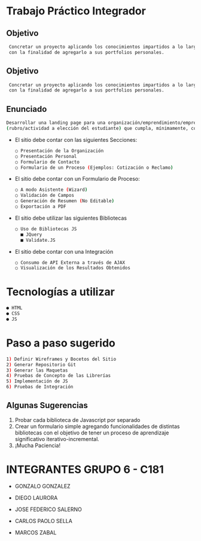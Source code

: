 # Trabajo Práctico Integrador

## Objetivo

  ```bash
   Concretar un proyecto aplicando los conocimientos impartidos a lo largo del curso, 
   con la finalidad de agregarlo a sus portfolios personales.
  ```

## Objetivo

  ```bash
   Concretar un proyecto aplicando los conocimientos impartidos a lo largo del curso, 
   con la finalidad de agregarlo a sus portfolios personales.
  ```

## Enunciado
  ```bash
Desarrollar una landing page para una organización/emprendimiento/empresa
(rubro/actividad a elección del estudiante) que cumpla, mínimamente, con los siguientes requisitos:
  ```
- El sitio debe contar con las siguientes Secciones:

  ```bash
  ○ Presentación de la Organización
  ○ Presentación Personal
  ○ Formulario de Contacto
  ○ Formulario de un Proceso (Ejemplos: Cotización o Reclamo)
  ```

- El sitio debe contar con un Formulario de Proceso:

  ```bash
  ○ A modo Asistente (Wizard)
  ○ Validación de Campos
  ○ Generación de Resumen (No Editable)
  ○ Exportación a PDF
  ```

- El sitio debe utilizar las siguientes Bibliotecas

  ```bash
  ○ Uso de Bibliotecas JS
    ■ JQuery
    ■ Validate.JS
  ```

- El sitio debe contar con una Integración

  ```bash
  ○ Consumo de API Externa a través de AJAX
  ○ Visualización de los Resultados Obtenidos
  ```


# Tecnologías a utilizar


  ```bash
  ● HTML
  ● CSS
  ● JS
  ```

# Paso a paso sugerido

  ```bash
  1) Definir Wireframes y Bocetos del Sitio
  2) Generar Repositorio Git
  3) Generar las Maquetas
  4) Pruebas de Concepto de las Librerías
  5) Implementación de JS
  6) Pruebas de Integración
  ```

## Algunas Sugerencias
1. Probar cada biblioteca de Javascript por separado
2. Crear un formulario simple agregando funcionalidades de distintas bibliotecas con el objetivo de tener un proceso de aprendizaje significativo iterativo-incremental.
3. ¡Mucha Paciencia!

# INTEGRANTES GRUPO 6 - C181
* GONZALO GONZALEZ

* DIEGO LAURORA 

* JOSE FEDERICO SALERNO

* CARLOS PAOLO SELLA

* MARCOS ZABAL
